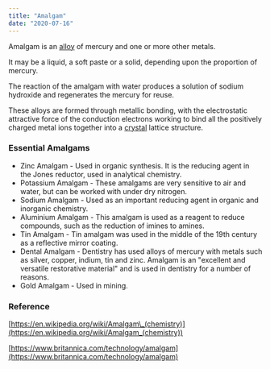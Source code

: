 ```yaml
---
title: "Amalgam"
date: "2020-07-16"
---
```


Amalgam is an [alloy](https://chemistdictionary.com/alloy/) of mercury and one or more other metals.

It may be a liquid, a soft paste or a solid, depending upon the proportion of mercury.

The reaction of the amalgam with water produces a solution of sodium hydroxide and regenerates the mercury for reuse.

These alloys are formed through metallic bonding, with the electrostatic attractive force of the conduction electrons working to bind all the positively charged metal ions together into a [crystal](https://chemistdictionary.com/crystal/) lattice structure.

### Essential Amalgams

- Zinc Amalgam - Used in organic synthesis. It is the reducing agent in the Jones reductor, used in analytical chemistry.
- Potassium Amalgam - These amalgams are very sensitive to air and water, but can be worked with under dry nitrogen.
- Sodium Amalgam - Used as an important reducing agent in organic and inorganic chemistry.
- Aluminium Amalgam \- This amalgam is used as a reagent to reduce compounds, such as the reduction of imines to amines. 
- Tin Amalgam \- Tin amalgam was used in the middle of the 19th century as a reflective mirror coating.
- Dental Amalgam - Dentistry has used alloys of mercury with metals such as silver, copper, indium, tin and zinc. Amalgam is an "excellent and versatile restorative material" and is used in dentistry for a number of reasons. 
- Gold Amalgam - Used in mining.

### Reference

[https://en.wikipedia.org/wiki/Amalgam\_(chemistry)](https://en.wikipedia.org/wiki/Amalgam_(chemistry))

[https://www.britannica.com/technology/amalgam](https://www.britannica.com/technology/amalgam)

